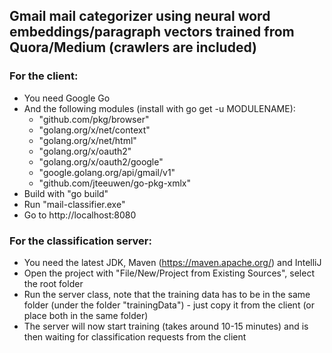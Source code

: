 ## Gmail mail categorizer using neural word embeddings/paragraph vectors trained from Quora/Medium (crawlers are included)

### For the client:
- You need Google Go
- And the following modules (install with go get -u MODULENAME): 
  * "github.com/pkg/browser"
  * "golang.org/x/net/context"
  * "golang.org/x/net/html"
  * "golang.org/x/oauth2"
  * "golang.org/x/oauth2/google"
  * "google.golang.org/api/gmail/v1"
  * "github.com/jteeuwen/go-pkg-xmlx"
- Build with "go build"
- Run "mail-classifier.exe"
- Go to http://localhost:8080

### For the classification server:
- You need the latest JDK, Maven (https://maven.apache.org/) and IntelliJ
- Open the project with "File/New/Project from Existing Sources", select the root folder
- Run the server class, note that the training data has to be in the same folder (under the folder "trainingData") - just copy it from the client (or place both in the same folder)
- The server will now start training (takes around 10-15 minutes) and is then waiting for classification requests from the client